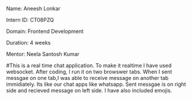 Name: Aneesh Lonkar

Intern ID: CT08PZQ

Domain: Frontend Development

Duration: 4 weeks

Mentor: Neela Santosh Kumar


#This is a real time chat application. To make it realtime I have used websocket.
After coding, I run it on two browswer tabs. When I sent messgae on one tab,I was able to receive message on another tab immidiately.
Its like our chat apps like whatsapp. Sent messgae is on right side and recieved message on left side. I have also included emojis.
